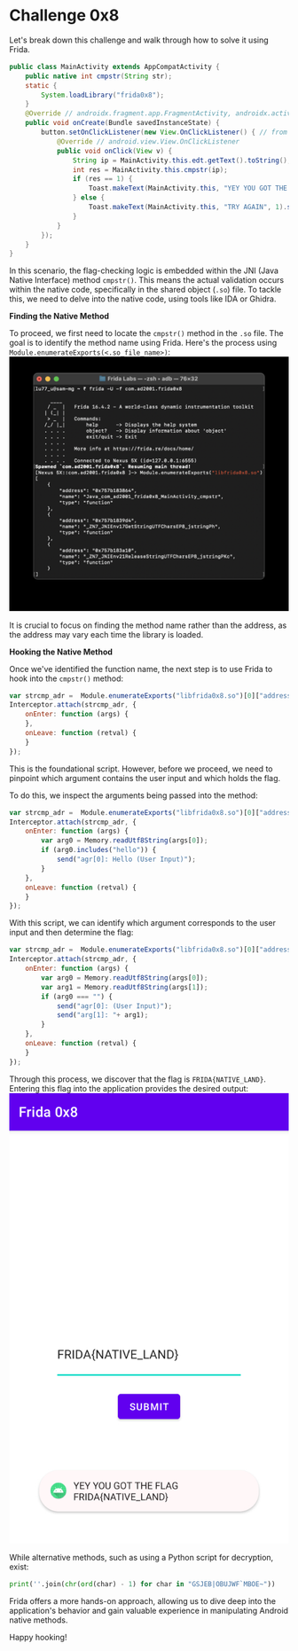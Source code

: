 # Challenge 0x8

Let's break down this challenge and walk through how to solve it using Frida.
```java
public class MainActivity extends AppCompatActivity {
    public native int cmpstr(String str);
    static {
        System.loadLibrary("frida0x8");
    }
    @Override // androidx.fragment.app.FragmentActivity, androidx.activity.ComponentActivity, androidx.core.app.ComponentActivity, android.app.Activity
    public void onCreate(Bundle savedInstanceState) {
        button.setOnClickListener(new View.OnClickListener() { // from class: com.ad2001.frida0x8.MainActivity.1
            @Override // android.view.View.OnClickListener
            public void onClick(View v) {
                String ip = MainActivity.this.edt.getText().toString();
                int res = MainActivity.this.cmpstr(ip);
                if (res == 1) {
                    Toast.makeText(MainActivity.this, "YEY YOU GOT THE FLAG " + ip, 1).show();
                } else {
                    Toast.makeText(MainActivity.this, "TRY AGAIN", 1).show();
                }
            }
        });
    }
}
```
In this scenario, the flag-checking logic is embedded within the JNI (Java Native Interface) method `cmpstr()`. This means the actual validation occurs within the native code, specifically in the shared object (`.so`) file. To tackle this, we need to delve into the native code, using tools like IDA or Ghidra.

**Finding the Native Method**

To proceed, we first need to locate the `cmpstr()` method in the `.so` file. The goal is to identify the method name using Frida. Here's the process using `Module.enumerateExports(<.so_file_name>)`:
![](ScreenShots/get_exports.jpg)

It is crucial to focus on finding the method name rather than the address, as the address may vary each time the library is loaded.

**Hooking the Native Method**

Once we've identified the function name, the next step is to use Frida to hook into the `cmpstr()` method:
```js
var strcmp_adr =  Module.enumerateExports("libfrida0x8.so")[0]["address"];
Interceptor.attach(strcmp_adr, {
    onEnter: function (args) {
    },
    onLeave: function (retval) {
    }
});
```
This is the foundational script. However, before we proceed, we need to pinpoint which argument contains the user input and which holds the flag.  

To do this, we inspect the arguments being passed into the method:
```js
var strcmp_adr =  Module.enumerateExports("libfrida0x8.so")[0]["address"];
Interceptor.attach(strcmp_adr, {
    onEnter: function (args) {
        var arg0 = Memory.readUtf8String(args[0]);
        if (arg0.includes("hello")) {
            send("agr[0]: Hello (User Input)");
        }
    },
    onLeave: function (retval) {
    }
});
```

With this script, we can identify which argument corresponds to the user input and then determine the flag:
```js
var strcmp_adr =  Module.enumerateExports("libfrida0x8.so")[0]["address"];
Interceptor.attach(strcmp_adr, {
    onEnter: function (args) {
        var arg0 = Memory.readUtf8String(args[0]);
        var arg1 = Memory.readUtf8String(args[1]);
        if (arg0 === "") {
            send("agr[0]: (User Input)");
            send("arg[1]: "+ arg1);
        }
    },
    onLeave: function (retval) {
    }
});
```

Through this process, we discover that the flag is `FRIDA{NATIVE_LAND}`. Entering this flag into the application provides the desired output:
![](ScreenShots/Result.jpg)

While alternative methods, such as using a Python script for decryption, exist:
```py
print(''.join(chr(ord(char) - 1) for char in "GSJEB|OBUJWF`MBOE~"))
```
Frida offers a more hands-on approach, allowing us to dive deep into the application's behavior and gain valuable experience in manipulating Android native methods.

Happy hooking!